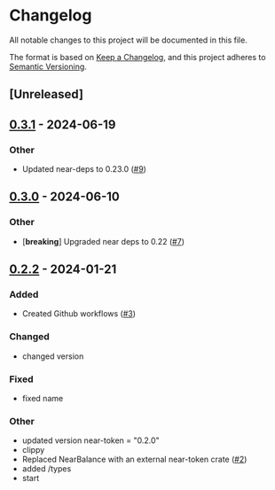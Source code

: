 # Changelog
All notable changes to this project will be documented in this file.

The format is based on [Keep a Changelog](https://keepachangelog.com/en/1.0.0/),
and this project adheres to [Semantic Versioning](https://semver.org/spec/v2.0.0.html).

## [Unreleased]

## [0.3.1](https://github.com/bos-cli-rs/near-socialdb-client-rs/compare/v0.3.0...v0.3.1) - 2024-06-19

### Other
- Updated near-deps to 0.23.0 ([#9](https://github.com/bos-cli-rs/near-socialdb-client-rs/pull/9))

## [0.3.0](https://github.com/bos-cli-rs/near-socialdb-client-rs/compare/v0.2.2...v0.3.0) - 2024-06-10

### Other
- [**breaking**] Upgraded near deps to 0.22 ([#7](https://github.com/bos-cli-rs/near-socialdb-client-rs/pull/7))

## [0.2.2](https://github.com/bos-cli-rs/near-socialdb-client-rs/compare/v0.2.1...v0.2.2) - 2024-01-21

### Added
- Created Github workflows ([#3](https://github.com/bos-cli-rs/near-socialdb-client-rs/pull/3))

### Changed
- changed version

### Fixed
- fixed name

### Other
- updated version near-token = "0.2.0"
- clippy
- Replaced NearBalance with an external near-token crate ([#2](https://github.com/bos-cli-rs/near-socialdb-client-rs/pull/2))
- added /types
- start
